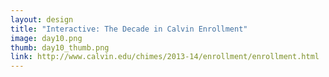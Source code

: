 ```yaml
---
layout: design
title: "Interactive: The Decade in Calvin Enrollment"
image: day10.png
thumb: day10_thumb.png
link: http://www.calvin.edu/chimes/2013-14/enrollment/enrollment.html
---
```

